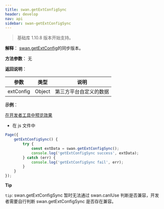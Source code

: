 ```yaml
---
title: swan.getExtConfigSync
header: develop
nav: api
sidebar: swan-getExtConfigSync
---
```


  

> 基础库 1.10.8 版本开始支持。

**解释**： [swan.getExtConfig](./#getExtConfig)的同步版本。

**方法参数**： 无

**返回说明**：

|参数 | 类型 | 说明|
|---- | ---- | ---- |
|extConfig |  Object | 第三方平台自定义的数据 |

**示例**：

<a href="swanide://fragment/dcbff11e967bbe165470eadfd555d3ba1569485763978" title="在开发者工具中预览效果" target="_self">在开发者工具中预览效果</a>

* 在 js 文件中

```js
Page({
    getExtConfigSync() {
        try {
            const extData = swan.getExtConfigSync();
            console.log('getExtConfigSync success', extData);
        } catch (err) {
            console.log('getExtConfigSync fail', err);
        }
    }
});
```

**Tip**

```tip```: swan.getExtConfigSync 暂时无法通过 swan.canIUse 判断是否兼容，开发者需要自行判断 swan.getExtConfigSync 是否存在兼容。